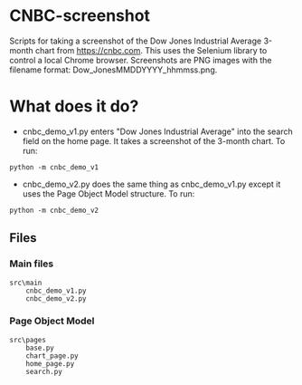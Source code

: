# CNBC-screenshot

Scripts for taking a screenshot of the Dow Jones Industrial Average 3-month
chart from https://cnbc.com.  This uses the Selenium library to control a local Chrome browser.  Screenshots are PNG images with the filename format: Dow_JonesMMDDYYYY_hhmmss.png.

# What does it do?

 - cnbc_demo_v1.py enters "Dow Jones Industrial Average" into the search field on the home page.  It takes a screenshot of the 3-month chart.  To run:
 
```
python -m cnbc_demo_v1
```
 - cnbc_demo_v2.py does the same thing as cnbc_demo_v1.py except it uses the Page Object Model structure.  To run:
 
```
python -m cnbc_demo_v2
```

## Files
### Main files
```
src\main
    cnbc_demo_v1.py
    cnbc_demo_v2.py
```
### Page Object Model
```
src\pages
    base.py
    chart_page.py
    home_page.py
    search.py
```